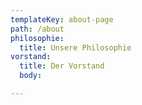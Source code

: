 ```yaml
---
templateKey: about-page
path: /about
philosophie:
  title: Unsere Philosophie
vorstand:
  title: Der Vorstand
  body:

---
```

